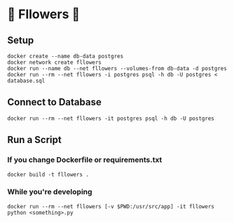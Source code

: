 # 🌺 Fllowers 🌺

## Setup

    docker create --name db-data postgres
    docker network create fllowers
    docker run --name db --net fllowers --volumes-from db-data -d postgres
    docker run --rm --net fllowers -i postgres psql -h db -U postgres < database.sql


## Connect to Database

    docker run --rm --net fllowers -it postgres psql -h db -U postgres


## Run a Script

### If you change Dockerfile or requirements.txt

    docker build -t fllowers .

### While you're developing

    docker run --rm --net fllowers [-v $PWD:/usr/src/app] -it fllowers python <something>.py
